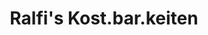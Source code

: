 ---
title: "Ralfi's Kost.bar.keiten"
url: /perchtoldsdorf/ralfis-kost-bar-keiten/
shop: Lebensmittel
---